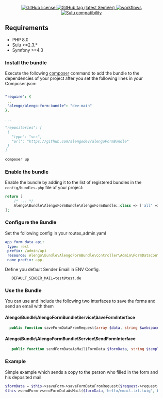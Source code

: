 <p align="center">
    <a href="https://github.com/sulu/sulu/blob/master/LICENSE" target="_blank">
        <img src="https://img.shields.io/github/license/alengodev/alengoFormBundle?style=flat-square" alt="GitHub license">
    </a>
    <a href="https://github.com/sulu/sulu/releases" target="_blank">
        <img src="https://img.shields.io/github/v/tag/alengodev/alengoFormBundle?style=flat-square" alt="GitHub tag (latest SemVer)">
    </a>
    <a href="https://github.com/TheCadien/SuluNewsBundle/actions" target="_blank">
        <img src="https://img.shields.io/github/workflow/status/alengodev/alengoFormBundle/PHP?style=flat-square" alt="workflows">
    </a>    
    <a href="https://github.com/sulu/sulu/releases" target="_blank">
        <img src="https://img.shields.io/badge/sulu%20compatibility-%3E=2.3-52b6ca.svg" alt="Sulu compatibility">
    </a>    
</p>

## Requirements

* PHP 8.0
* Sulu >=2.3.*
* Symfony >=4.3

### Install the bundle

Execute the following [composer](https://getcomposer.org/) command to add the bundle to the dependencies of your
project after you set the following lines in your Composer.json:

 ```yaml

"require": {
  ..
  "alengo/alengo-form-bundle": "dev-main"
},

...

"repositories": [
  {
    "type": "vcs",
    "url": "https://github.com/alengodev/alengoFormBundle"
  }
]

 ```


```bash
composer up
```



### Enable the bundle

Enable the bundle by adding it to the list of registered bundles in the `config/bundles.php` file of your project:

 ```php
 return [
     /* ... */
     Alengo\Bundle\AlengoFormBundle\AlengoFormBundle::class => ['all' => true],
 ];
 ```


### Configure the Bundle

Set the following config in your routes_admin.yaml

 ```yaml
app_form_data_api:
  type: rest
  prefix: /admin/api
  resource: Alengo\Bundle\AlengoFormBundle\Controller\Admin\FormDataController
  name_prefix: app.
 ```

Define you default Sender Email in ENV Config.
 ```.dotenv
    DEFAULT_SENDER_MAIL=test@test.de
 ```



### Use the Bundle

You can use and include the following two interfaces to save the forms and send an email with them


#### Alengo\Bundle\AlengoFormBundle\Service\SaveFormInterface
 ```php
   public function saveFormDataFromRequest(array $data, string $webspace, string $location, string $category, string $receiverMail = NULL, bool $copy = false): FormData;

 ```
#### Alengo\Bundle\AlengoFormBundle\Service\SendFormInterface
 ```php
    public function sendFormDataAsMail(FormData $formData, string $template, string $title);
 ```

### Example

Simple example which sends a copy to the person who filled in the form and his deposited mail
 ```php
$formData = $this->saveForm->saveFormDataFromRequest($request->request->all(),$request->get('_sulu')->getAttribute('webspace')->getKey(),$request->getLocale(),'contact',NULL,true);
$this->sendForm->sendFormDataAsMail($formData,'hello/email.txt.twig','Welcome Mail');
 ```
